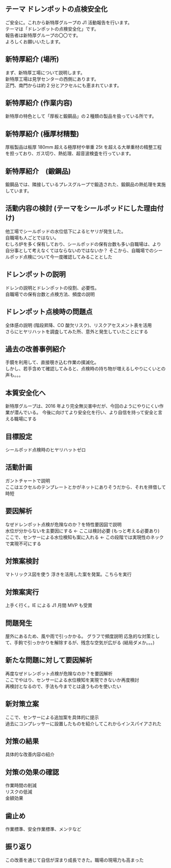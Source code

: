 ## テーマ ドレンポットの点検安全化

ご安全に。これから新特厚グループの J1 活動報告を行います。  
テーマは「ドレンポットの点検安全化」です。  
報告者は新特厚グループの〇〇です。  
よろしくお願いいたします。

## 新特厚紹介 (場所)

まず、新特厚工場について説明します。  
新特厚工場は見学センターの西側にあります。  
正門、南門からは約 2 分とアクセルにも恵まれています。


## 新特厚紹介 (作業内容)

新特厚の特色として「厚板と鍛鋼品」の２種類の製品を扱っている所です。


## 新特厚紹介 (極厚材精整)

厚板製品は板厚 180mm 超える極厚材や単重 25t を超える大単重材の精整工程を担っており、ガス切り、熱処理、超音波検査を行っています。


## 新特厚紹介　(鍛鋼品)

鍛鋼品では、隣接しているプレスグループで鍛造された、鍛鋼品の熱処理を実施しています。


## 活動内容の検討 (テーマをシールポッドにした理由付け)

他工場でシールポッドの水位低下によるヒヤリが発生した。  
自職場も人ごとではない。  
むしろ炉を多く保有しており、シールポッドの保有台数も多い自職場は、より
自分事として考えなくてはならないのではないか？
そこから、自職場でのシールポッド点検について今一度確認してみることとした

## ドレンポットの説明

ドレンの説明とドレンポットの役割、必要性。  
自職場での保有台数と点検方法、頻度の説明

## ドレンポット点検時の問題点

全体感の説明 (階段昇降、CO 酸欠リスク)、リスクアセスメント表を活用  
さらにヒヤリハットを調査してみた所、意外と発生していたことにする

## 過去の改善事例紹介

手鏡を利用して、直接覗き込む作業の撲滅化。  
しかし、若手含めて確認してみると、点検時の持ち物が増えるしやりにくいとの声も。。。

## 本質安全化へ

新特厚グループは、2016 年より完全無災害中だが、今回のようにやりにくい作業が潜んでいる。
今後に向けてより安全化を行い、より自信を持って安全と言える職場にする

## 目標設定

シールポッド点検時のヒヤリハットゼロ

## 活動計画

ガントチャートで説明  
ここはエクセルのテンプレートとかがネットにありそうだから、それを拝借して時短

## 要因解析

なぜドレンポット点検が危険なのか？を特性要因図で説明  
水位が分からないを主要因にする ← ここは検討必要 (もっと考える必要あり)  
ここで、センサーによる水位検知も案に入れる ← この段階では実現性のネックで実現不可にする

## 対策案検討

マトリックス図を使う
浮きを活用した案を発案。こちらを実行

## 対策案実行

上手く行く。IE による J1 月間 MVP も受賞

## 問題発生

屋外にあるため、風や雨で引っかかる。 グラフで頻度説明
応急的な対策として、手鉤で引っかかりを解除するが、残念な空気が広がる (結局ダメか。。。)

## 新たな問題に対して要因解析

再度なぜドレンポット点検が危険なのか？を要因解析  
ここでやはり、センサーによる水位検知を実現できないか再度検討  
再検討となるので、手法も今までとは違うものを使いたい

## 新対策立案

ここで、センサーによる追加案を具体的に提示  
過去にコンプレッサーに設置したものを紹介してこれからインスパイアされた

## 対策の結果

具体的な改善内容の紹介

## 対策の効果の確認

作業時間の削減  
リスクの低減  
金額効果

## 歯止め

作業標準、安全作業標準、メンテなど

## 振り返り

この改善を通じて自信が深まり成長できた。職場の現場力も高まった
